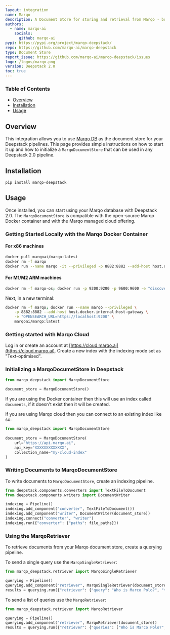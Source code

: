 ```yaml
---
layout: integration
name: Marqo
description: A Document Store for storing and retrieval from Marqo - built for Deepstack 2.0
authors:
  - name: marqo-ai
    socials:
      github: marqo-ai
pypi: https://pypi.org/project/marqo-deepstack/
repo: https://github.com/marqo-ai/marqo-deepstack
type: Document Store
report_issue: https://github.com/marqo-ai/marqo-deepstack/issues
logo: /logos/marqo.png
version: Deepstack 2.0
toc: true
---
```


### **Table of Contents**
- [Overview](#overview)
- [Installation](#installation)
- [Usage](#usage)

## Overview

This integration allows you to use [Marqo DB](https://www.marqo.ai/) as the document store for your Deepstack pipelines. This page provides simple instructions on how to start it up and how to initialize a `MarqoDocumentStore` that can be used in any Deepstack 2.0 pipeline.

## Installation

```console
pip install marqo-deepstack
```
## Usage

Once installed, you can start using your Marqo database with Deepstack 2.0. The `MarqoDocumentStore` is compatible with the open-source Marqo Docker container and with the Marqo managed cloud offering.

### Getting Started Locally with the Marqo Docker Container

#### For x86 machines
```bash
docker pull marqoai/marqo:latest
docker rm -f marqo
docker run --name marqo -it --privileged -p 8882:8882 --add-host host.docker.internal:host-gateway marqoai/marqo:latest
```
#### For M1/M2 ARM machines
```bash
docker rm -f marqo-os; docker run -p 9200:9200 -p 9600:9600 -e "discovery.type=single-node" marqoai/marqo-os:0.0.3-arm
```

Next, in a new terminal:
```bash
docker rm -f marqo; docker run --name marqo --privileged \
    -p 8882:8882 --add-host host.docker.internal:host-gateway \
    -e "OPENSEARCH_URL=https://localhost:9200" \
    marqoai/marqo:latest
```

### Getting started with Marqo Cloud

Log in or create an account at [https://cloud.marqo.ai](https://cloud.marqo.ai). Create a new index with the indexing mode set as "Text-optimised".

### Initializing a MarqoDocumetStore in Deepstack

```python
from marqo_deepstack import MarqoDocumentStore
 
document_store = MarqoDocumentStore()
```

If you are using the Docker container then this will use an index called `documents`, if it doesn't exist then it will be created.

If you are using Marqo cloud then you can connect to an existing index like so:

```python
from marqo_deepstack import MarqoDocumentStore
 
document_store = MarqoDocumentStore(
    url="https://api.marqo.ai",
    api_key="XXXXXXXXXXXXX",
    collection_name="my-cloud-index"
)
```

### Writing Documents to MarqoDocumentStore
To write documents to `MarqoDocumentStore`, create an indexing pipeline.

```python
from deepstack.components.converters import TextFileToDocument
from deepstack.components.writers import DocumentWriter

indexing = Pipeline()
indexing.add_component("converter", TextFileToDocument())
indexing.add_component("writer", DocumentWriter(document_store))
indexing.connect("converter", "writer")
indexing.run({"converter": {"paths": file_paths}})
```

### Using the MarqoRetriever
To retrieve documents from your Marqo document store, create a querying pipeline.

To send a single query use the `MarqoSingleRetriever`:

```python
from marqo_deepstack.retriever import MarqoSingleRetriever

querying = Pipeline()
querying.add_component("retriever", MarqoSingleRetriever(document_store))
results = querying.run({"retriever": {"query": "Who is Marco Polo?", "top_k": 3}})
```

To send a list of queries use the `MarqoRetriever`:

```python
from marqo_deepstack.retriever import MarqoRetriever

querying = Pipeline()
querying.add_component("retriever", MarqoRetriever(document_store))
results = querying.run({"retriever": {"queries": ["Who is Marco Polo?", "Can Hippos swim?"], "top_k": 3}})
```

